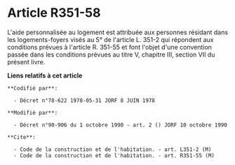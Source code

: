 # Article R351-58

L'aide personnalisée au logement est attribuée aux personnes résidant dans les logements-foyers visés au 5° de l'article L.
351-2 qui répondent aux conditions prévues à l'article R. 351-55 et font l'objet d'une convention passée dans les conditions
prévues au titre V, chapitre III, section VII du présent livre.

**Liens relatifs à cet article**

	**Codifié par**:

	  - Décret n°78-622 1978-05-31 JORF 8 JUIN 1978

	**Modifié par**:

	  - Décret n°90-906 du 1 octobre 1990 - art. 2 () JORF 10 octobre 1990

	**Cite**:

	  - Code de la construction et de l'habitation. - art. L351-2 (M)
	  - Code de la construction et de l'habitation. - art. R351-55 (M)
